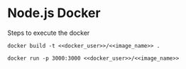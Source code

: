 # Node.js Docker

Steps to execute the docker

`docker build -t <<docker_user>>/<<image_name>> .`

`docker run -p 3000:3000 <<docker_user>>/<<image_name>>`
